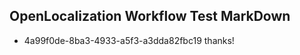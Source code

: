 ## OpenLocalization Workflow Test MarkDown
* 4a99f0de-8ba3-4933-a5f3-a3dda82fbc19 thanks!

<!--HONumber=Jul16_HO2-->


